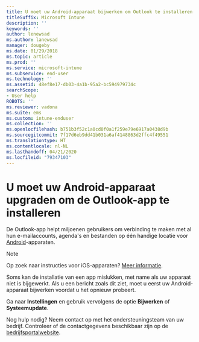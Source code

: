 ```yaml
---
title: U moet uw Android-apparaat bijwerken om Outlook te installeren | Microsoft Docs
titleSuffix: Microsoft Intune
description: ''
keywords: ''
author: lenewsad
ms.author: lanewsad
manager: dougeby
ms.date: 01/29/2018
ms.topic: article
ms.prod: ''
ms.service: microsoft-intune
ms.subservice: end-user
ms.technology: ''
ms.assetid: 48ef8e17-db03-4a1b-95a2-bc594979734c
searchScope:
- User help
ROBOTS: ''
ms.reviewer: vadona
ms.suite: ems
ms.custom: intune-enduser
ms.collection: ''
ms.openlocfilehash: b751b3f52c1a0cd0f0a1f259e79e6917a0438d9b
ms.sourcegitcommit: 7f17d6eb9dd41b031a6af4148863d2ffc4f49551
ms.translationtype: HT
ms.contentlocale: nl-NL
ms.lasthandoff: 04/21/2020
ms.locfileid: "79347103"
---
```

# <a name="you-need-to-update-your-android-device-to-install-the-outlook-app"></a>U moet uw Android-apparaat upgraden om de Outlook-app te installeren

De Outlook-app helpt miljoenen gebruikers om verbinding te maken met al hun e-mailaccounts, agenda's en bestanden op één handige locatie voor [Android](https://play.google.com/store/apps/details?id=com.microsoft.office.outlook)-apparaten.

>[!NOTE]
> Op zoek naar instructies voor iOS-apparaten? [Meer informatie](update-device-outlook-ios.md).

Soms kan de installatie van een app mislukken, met name als uw apparaat niet is bijgewerkt. Als u een bericht zoals dit ziet, moet u eerst uw Android-apparaat bijwerken voordat u het opnieuw probeert.

Ga naar **Instellingen** en gebruik vervolgens de optie **Bijwerken** of **Systeemupdate**.

Nog hulp nodig? Neem contact op met het ondersteuningsteam van uw bedrijf. Controleer of de contactgegevens beschikbaar zijn op de [bedrijfsportalwebsite](https://go.microsoft.com/fwlink/?linkid=2010980).
